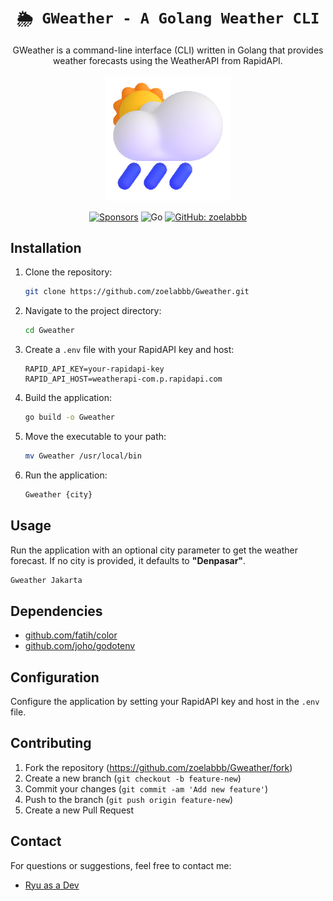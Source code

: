 <div align="center">
  
# `🌦 GWeather - A Golang Weather CLI`
GWeather is a command-line interface (CLI) written in Golang that provides weather forecasts using the WeatherAPI from RapidAPI.

<p align="center">
  <img width=40% height=40% src="./img/cloud.gif" alt="cloud">
</p>

[![Sponsors](https://img.shields.io/badge/sponsor-30363D?style=flat&logo=GitHub-Sponsors&logoColor=#EA4AAA)](https://github.com/sponsors/zoelabbb)
![Go](https://img.shields.io/badge/go-%2300ADD8.svg?style=flat&logo=go&logoColor=white)
[![GitHub: zoelabbb](https://img.shields.io/github/followers/zoelabbb?label=follow&style=flat&logo=github&logoColor=white)](https://github.com/zoelabbb)

</div>


## Installation

1. Clone the repository:
   ```bash
   git clone https://github.com/zoelabbb/Gweather.git
   ```

2. Navigate to the project directory:
   ```bash
   cd Gweather
   ```

3. Create a `.env` file with your RapidAPI key and host:
   ```env
   RAPID_API_KEY=your-rapidapi-key
   RAPID_API_HOST=weatherapi-com.p.rapidapi.com
   ```

4. Build the application:
   ```bash
   go build -o Gweather
   ```

5. Move the executable to your path:
   ```bash
   mv Gweather /usr/local/bin
   ```

6. Run the application:
   ```bash
   Gweather {city}
   ```

## Usage

Run the application with an optional city parameter to get the weather forecast. If no city is provided, it defaults to **"Denpasar"**.

```bash
Gweather Jakarta
```

## Dependencies

- [github.com/fatih/color](https://pkg.go.dev/github.com/fatih/color)
- [github.com/joho/godotenv](https://pkg.go.dev/github.com/joho/godotenv)

## Configuration

Configure the application by setting your RapidAPI key and host in the `.env` file.

## Contributing

1. Fork the repository (https://github.com/zoelabbb/Gweather/fork)
2. Create a new branch (`git checkout -b feature-new`)
3. Commit your changes (`git commit -am 'Add new feature'`)
4. Push to the branch (`git push origin feature-new`)
5. Create a new Pull Request

## Contact

For questions or suggestions, feel free to contact me:

- [Ryu as a Dev](mailto:alifryuuofficial@gmail.com)